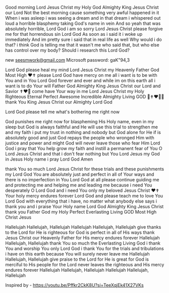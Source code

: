 Good morning Lord Jesus Christ my Holy God Almighty King Jesus Christ our Lord
Not the best morning cause something very awful happened in it
When i was asleep i was seeing a dream and in that dream i whispered out loud a horrible blasphemy taking God's name in vein
And so yeah that was absolutely horrible, Lord God i am so sorry Lord Jesus Christ please forgive me for that horrendous sin Lord God
As soon as i said it i woke up immediately
And im pretty sure i said that in real life as well
Why would i do that?
i think God is telling me that it wasn't me who said that, but who else has control over my body?
Should i research this Lord God? 

new seesmwork@gmail.com Microsoft password: gaK"94,3

Lord God please heal my mind Lord Jesus Christ my Heavenly Father God Most High ❤️✝️
please Lord God have mercy on me
all i want is to be with You and in You Lord God forever and ever and while im on this earth all i want is to do Your will Father God Almighty King Jesus Christ our Lord and Savior ✝️❤️👑
come have Your way in me Lord Jesus Christ my Holy Righteous Eternal Perfect Awesome Incredible Almighty Living GOD 💟✝️❤️👑💖
thank You King Jesus Christ our Almighty Lord God

Lord God please tell me what's bothering me right now

God punishes me right now for blaspheming His Holy name, even in my sleep
but God is always faithful and He will use this trial to strengthen me and my faith
i put my trust in nothing and nobody but God alone for He if is absolutely good and just
God repays the people who wronged Him with justice and power and might
God will never leave those who fear Him
Lord God i pray that You help grow my faith and instill a permanent fear of You O Lord Jesus Christ and that i don't fear nothing but You Lord Jesus my God
in Jesus Holy name i pray Lord God Amen

thank You so much Lord Jesus Christ for these trials and these punishments
my Lord God You are absolutely just and perfect in all of Your ways
and there is no imperfection in You Lord God at all
please continue guiding me and protecting me and helping me and leading me
because i need You desperately O Lord God and i need You only my beloved Jesus Christ ❤️✝️
Your holy mercy endures forever Lord God and please teach me to love You Lord God with everything that i have, no matter what anybody else says
i thank you and i praise Your Holy name Lord God Almighty King Jesus Christ
thank you Father God my Holy Perfect Everlasting Living GOD Most High Christ Jesus

Hallelujah Hallelujah, Hallelujah
Hallelujah Hallelujah, Hallelujah
give thanks to the Lord for He is righteous
for God is perfect in all of His ways
thank Jesus Christ our Heavenly Father
for His mercy endures forever
Hallelujah Hallelujah, Hallelujah
thank You so much the Everlasting Living God
i thank You and worship You only Lord God
i thank You for the trials and tribulations i have on this earth
because You will surely never leave me
Hallelujah Hallelujah, Hallelujah
give praise to the Lord for He is great
for God is merciful to His people
for the Lord never leaves the righteous
and His mercy endures forever
Hallelujah Hallelujah, Hallelujah
Hallelujah Hallelujah, Hallelujah 

Inspired by - https://youtu.be/Pffkr2CkK8U?si=TeeXqjEk41X27VKs